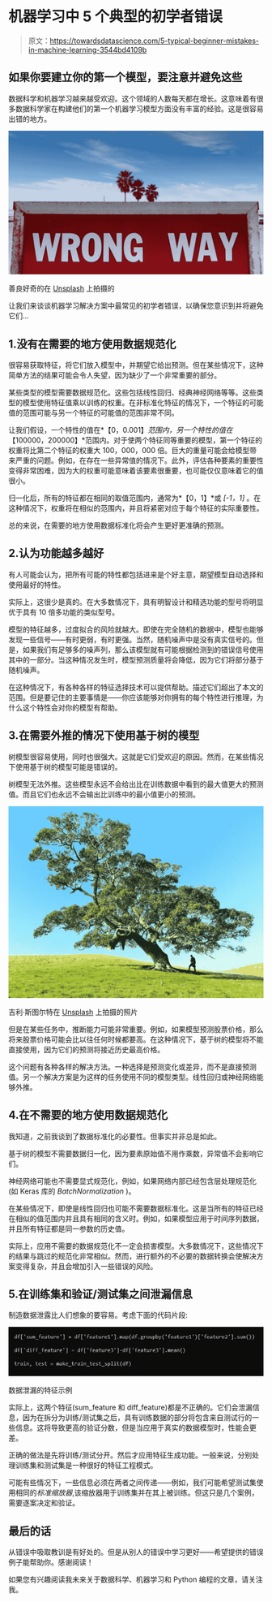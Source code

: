 # 机器学习中 5 个典型的初学者错误

> 原文：<https://towardsdatascience.com/5-typical-beginner-mistakes-in-machine-learning-3544bd4109b>

## 如果你要建立你的第一个模型，要注意并避免这些

数据科学和机器学习越来越受欢迎。这个领域的人数每天都在增长。这意味着有很多数据科学家在构建他们的第一个机器学习模型方面没有丰富的经验。这是很容易出错的地方。

![](img/5a4d56398db6743389d72cef1a4b1225.png)

善良好奇的在 [Unsplash](https://unsplash.com?utm_source=medium&utm_medium=referral) 上拍摄的

让我们来谈谈机器学习解决方案中最常见的初学者错误，以确保您意识到并将避免它们…

## 1.没有在需要的地方使用数据规范化

很容易获取特征，将它们放入模型中，并期望它给出预测。但在某些情况下，这种简单方法的结果可能会令人失望，因为缺少了一个非常重要的部分。

某些类型的模型需要数据规范化。这些包括线性回归、经典神经网络等等。这些类型的模型使用特征值乘以训练的权重。在非标准化特征的情况下，一个特征的可能值的范围可能与另一个特征的可能值的范围非常不同。

让我们假设，一个特性的值在*【0，0.001】*范围内，另一个特性的值在*【100000，200000】*范围内。对于使两个特征同等重要的模型，第一个特征的权重将比第二个特征的权重大 100，000，000 倍。巨大的重量可能会给模型带来严重的问题。例如，在存在一些异常值的情况下。此外，评估各种要素的重要性变得非常困难，因为大的权重可能意味着该要素很重要，也可能仅仅意味着它的值很小。

归一化后，所有的特征都在相同的取值范围内，通常为*【0，1】*或 *[-1，1]* 。在这种情况下，权重将在相似的范围内，并且将紧密对应于每个特征的实际重要性。

总的来说，在需要的地方使用数据标准化将会产生更好更准确的预测。

## 2.认为功能越多越好

有人可能会认为，把所有可能的特性都包括进来是个好主意，期望模型自动选择和使用最好的特性。

实际上，这很少是真的。在大多数情况下，具有明智设计和精选功能的型号将明显优于具有 10 倍多功能的类似型号。

模型的特征越多，过度拟合的风险就越大。即使在完全随机的数据中，模型也能够发现一些信号——有时更弱，有时更强。当然，随机噪声中是没有真实信号的。但是，如果我们有足够多的噪声列，那么该模型就有可能根据检测到的错误信号使用其中的一部分。当这种情况发生时，模型预测质量将会降低，因为它们将部分基于随机噪声。

在这种情况下，有各种各样的特征选择技术可以提供帮助。描述它们超出了本文的范围。但是要记住的主要事情是——你应该能够对你拥有的每个特性进行推理，为什么这个特性会对你的模型有帮助。

## 3.在需要外推的情况下使用基于树的模型

树模型很容易使用，同时也很强大。这就是它们受欢迎的原因。然而，在某些情况下使用基于树的模型可能是错误的。

树模型无法外推。这些模型永远不会给出比在训练数据中看到的最大值更大的预测值。而且它们也永远不会输出比训练中的最小值更小的预测。

![](img/64174244063e376eebb56b9b5a043b3a.png)

吉利·斯图尔特在 [Unsplash](https://unsplash.com?utm_source=medium&utm_medium=referral) 上拍摄的照片

但是在某些任务中，推断能力可能非常重要。例如，如果模型预测股票价格，那么将来股票价格可能会比以往任何时候都要高。在这种情况下，基于树的模型将不能直接使用，因为它们的预测将接近历史最高价格。

这个问题有各种各样的解决方法。一种选择是预测变化或差异，而不是直接预测值。另一个解决方案是为这样的任务使用不同的模型类型。线性回归或神经网络能够外推。

## 4.在不需要的地方使用数据规范化

我知道，之前我谈到了数据标准化的必要性。但事实并非总是如此。

基于树的模型不需要数据归一化，因为要素原始值不用作乘数，异常值不会影响它们。

神经网络可能也不需要显式规范化，例如，如果网络内部已经包含层处理规范化(如 Keras 库的 *BatchNormalization* )。

在某些情况下，即使是线性回归也可能不需要数据标准化。这是当所有的特征已经在相似的值范围内并且具有相同的含义时。例如，如果模型应用于时间序列数据，并且所有特征都是同一参数的历史值。

实际上，应用不需要的数据规范化不一定会损害模型。大多数情况下，这些情况下的结果与跳过的规范化非常相似。然而，进行额外的不必要的数据转换会使解决方案变得复杂，并且会增加引入一些错误的风险。

## 5.在训练集和验证/测试集之间泄漏信息

制造数据泄露比人们想象的要容易。考虑下面的代码片段:

![](img/c0be336b803bd87871799e8da86a9a80.png)

数据泄漏的特征示例

实际上，这两个特征(sum_feature 和 diff_feature)都是不正确的。它们会泄漏信息，因为在拆分为训练/测试集之后，具有训练数据的部分将包含来自测试行的一些信息。这将导致更高的验证分数，但是当应用于真实的数据模型时，性能会更差。

正确的做法是先将训练/测试分开。然后才应用特征生成功能。一般来说，分别处理训练集和测试集是一种很好的特征工程模式。

可能有些情况下，一些信息必须在两者之间传递——例如，我们可能希望测试集使用相同的*标准缩放器*,该缩放器用于训练集并在其上被训练。但这只是几个案例，需要逐案决定和验证。

## 最后的话

从错误中吸取教训是有好处的。但是从别人的错误中学习更好——希望提供的错误例子能帮助你。感谢阅读！

如果您有兴趣阅读我未来关于数据科学、机器学习和 Python 编程的文章，请关注我。